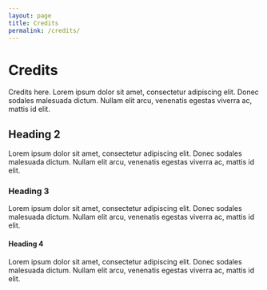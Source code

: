 ```yaml
---
layout: page
title: Credits
permalink: /credits/
---
```


# Credits

Credits here. Lorem ipsum dolor sit amet, consectetur adipiscing elit. Donec sodales malesuada dictum. Nullam elit arcu, venenatis egestas viverra ac, mattis id elit.

## Heading 2

Lorem ipsum dolor sit amet, consectetur adipiscing elit. Donec sodales malesuada dictum. Nullam elit arcu, venenatis egestas viverra ac, mattis id elit.

### Heading 3

Lorem ipsum dolor sit amet, consectetur adipiscing elit. Donec sodales malesuada dictum. Nullam elit arcu, venenatis egestas viverra ac, mattis id elit.

#### Heading 4

Lorem ipsum dolor sit amet, consectetur adipiscing elit. Donec sodales malesuada dictum. Nullam elit arcu, venenatis egestas viverra ac, mattis id elit.
